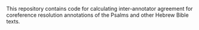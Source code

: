 This repository contains code for calculating inter-annotator agreement for coreference resolution annotations of the Psalms and other Hebrew Bible texts. 
